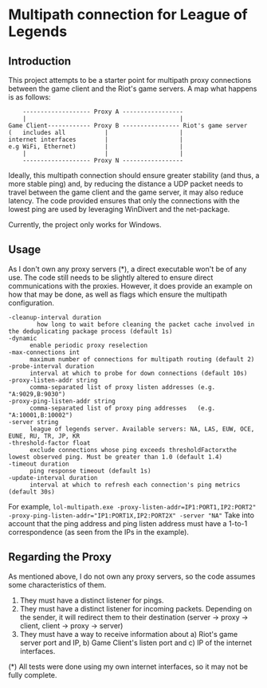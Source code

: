 # Multipath connection for League of Legends

## Introduction
This project attempts to be a starter point for multipath proxy connections between the game client and the Riot's game servers.
A map what happens is as follows:
```
    ------------------- Proxy A -----------------
    |                                           |
Game Client------------ Proxy B ---------------- Riot's game server
(   includes all           |                    |
internet interfaces        |                    |
e.g WiFi, Ethernet)        |                    |
    |                      |                    |
    ------------------- Proxy N -----------------
```

Ideally, this multipath connection should ensure greater stability (and thus, a more stable ping) and, by reducing the distance a UDP packet
needs to travel between the game client and the game server, it may also reduce latency. The code provided ensures that only the connections
with the lowest ping are used by leveraging WinDivert and the net-package. 

Currently, the project only works for Windows. 

## Usage
As I don't own any proxy servers (*), a direct executable won't be of any use. The code still needs to be slightly altered to ensure direct 
communications with the proxies. However, it does provide an example on how that may be done, as well as flags which ensure the multipath
configuration. 

```
-cleanup-interval duration
        how long to wait before cleaning the packet cache involved in the deduplicating package process (default 1s)
-dynamic
      enable periodic proxy reselection
-max-connections int
      maximum number of connections for multipath routing (default 2)
-probe-interval duration
      interval at which to probe for down connections (default 10s)
-proxy-listen-addr string
      comma-separated list of proxy listen addresses (e.g. "A:9029,B:9030")
-proxy-ping-listen-addr string
      comma-separated list of proxy ping addresses   (e.g. "A:10001,B:10002")
-server string
      league of legends server. Available servers: NA, LAS, EUW, OCE, EUNE, RU, TR, JP, KR
-threshold-factor float
      exclude connections whose ping exceeds thresholdFactorxthe lowest observed ping. Must be greater than 1.0 (default 1.4)
-timeout duration
      ping response timeout (default 1s)
-update-interval duration
      interval at which to refresh each connection's ping metrics (default 30s)
```

For example,
`lol-multipath.exe -proxy-listen-addr=IP1:PORT1,IP2:PORT2" -proxy-ping-listen-addr="IP1:PORT1X,IP2:PORT2X" -server "NA"`
Take into account that the ping address and ping listen address must have a 1-to-1 correspondence (as seen from the IPs in the example).

## Regarding the Proxy
As mentioned above, I do not own any proxy servers, so the code assumes some characteristics of them.
1. They must have a distinct listener for pings.
2. They must have a distinct listener for incoming packets. Depending on the sender, it will redirect them to their destination (server -> proxy -> client, client -> proxy -> server)
3. They must have a way to receive information about a) Riot's game server port and IP, b) Game Client's listen port and c) IP of the internet interfaces.

(*) All tests were done using my own internet interfaces, so it may not be fully complete.

